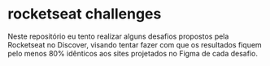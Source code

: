 # rocketseat challenges
 Neste repositório eu tento realizar alguns desafios propostos pela Rocketseat no Discover, visando tentar fazer com que os resultados fiquem pelo menos 80% idênticos aos sites projetados no Figma de cada desafio.
